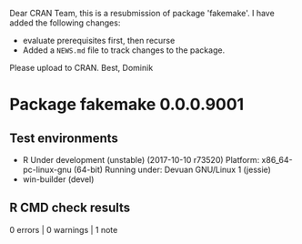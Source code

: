 Dear CRAN Team,
this is a resubmission of package 'fakemake'. I have added the following changes:

* evaluate prerequisites first, then recurse
* Added a `NEWS.md` file to track changes to the package.


Please upload to CRAN.
Best, Dominik

# Package fakemake 0.0.0.9001
## Test  environments 
- R Under development (unstable) (2017-10-10 r73520)
  Platform: x86_64-pc-linux-gnu (64-bit)
  Running under: Devuan GNU/Linux 1 (jessie)
- win-builder (devel)

## R CMD check results
0 errors | 0 warnings | 1 note 
